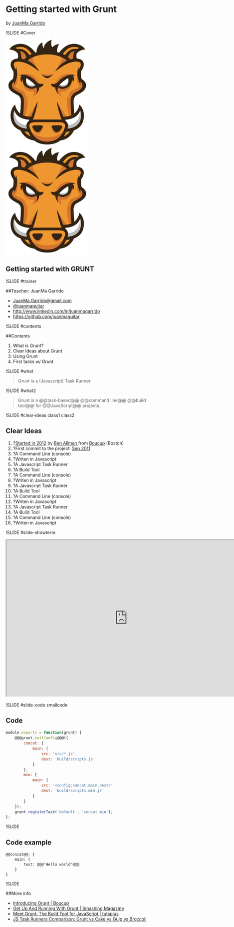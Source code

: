 # Getting started with Grunt

by [JuanMa Garrido](#trainer)

<!-- ****** SLIDE 1 ****** --> 

!SLIDE #Cover

![Grunt Logo](img/grunt-logo.png)
![Ironhak Logo](img/grunt-logo.png)

## Getting started with GRUNT

<!-- ****** SLIDE 2 ****** --> 

!SLIDE #trainer

##Teacher: JuanMa Garrido
 
<ul>
<li><a class="icon-envelope" href="mailto:JuanMa.Garrido@gmail.com" target="_blank">JuanMa.Garrido@gmail.com</a></li>
<li><a class="icon-twitter" href="https://twitter.com/juanmaguitar" target="_blank">@juanmaguitar</a></li>
<li><a class="icon-linkedin" href="http://www.linkedin.com/in/juanmagarrido" target="_blank">http://www.linkedin.com/in/juanmagarrido</a></li>
<li><a class="icon-github"href="https://github.com/juanmaguitar" target="_blank">https://github.com/juanmaguitar</a></li>
</ul>

<!-- ****** SLIDE 3 ****** --> 

!SLIDE #contents

##Contents

1. What is Grunt?
1. Clear Ideas about Grunt
1. Using Grunt
1. First tasks w/ Grunt

<!-- ****** SLIDE 4 ****** --> 

!SLIDE #what

> Grunt is a (Javascript) Task Runner 

<!-- ****** SLIDE 5 ****** --> 

!SLIDE #what2

> Grunt is a @@task-based@@ @@command line@@ @@build tool@@ for @@JavaScript@@ projects.


!SLIDE #clear-ideas class1 class2

## Clear Ideas

1. ?[Started in 2012](http://bocoup.com/weblog/introducing-grunt/) by [Ben Allman ](http://twitter.com/cowboy)from [Boucup](http://bocoup.com/) (Boston)
1. ?First commit to the project: [Sep 2011](https://github.com/gruntjs/grunt/tree/0493335ea6fe2e17cbe236b253139a06eabcbbdd)
1. ?A Command Line (console)
1. ?Writen in Javascript
1. ?A Javascript Task Runner
1. ?A Build Tool
1. ?A Command Line (console)
1. ?Writen in Javascript
1. ?A Javascript Task Runner
1. ?A Build Tool
1. ?A Command Line (console)
1. ?Writen in Javascript
1. ?A Javascript Task Runner
1. ?A Build Tool
1. ?A Command Line (console)
1. ?Writen in Javascript

<!-- slide 3 --> 

!SLIDE #slide-showterm

<iframe src="http://showterm.io/7b5f8d42ba021511e627e" width="775" height="500"></iframe>

<!-- slide 4 --> 

!SLIDE #slide-code smallcode

## Code

```javascript
module.exports = function(grunt) {
	@@@grunt.initConfig@@@({
		concat: {
			main: {
				src: 'src/*.js',
				dest: 'build/scripts.js'
			}
		},
		min: {
			main: {
				src: '<config:concat.main.dest>',
				dest: 'build/scripts.min.js'
			}
		}
	});
	grunt.registerTask('default', 'concat min');
};
```

!SLIDE

## Code example

```
@@concat@@: {
    main: {
        text: @@@'Hello world'@@@
    }
}
```

!SLIDE

##More info

- [Introducing Grunt | Boucup](http://bocoup.com/weblog/introducing-grunt/)
- [Get Up And Running With Grunt | Smashing Magazine](http://www.smashingmagazine.com/2013/10/29/get-up-running-grunt/)
- [Meet Grunt: The Build Tool for JavaScript | tutsplus](http://code.tutsplus.com/tutorials/meet-grunt-the-build-tool-for-javascript--net-24856)
- [JS Task Runners Comparison: Grunt vs Cake vs Gulp vs Broccoli](http://blog.cozycloud.cc/technic/2014/06/18/task-runners-comparison/)